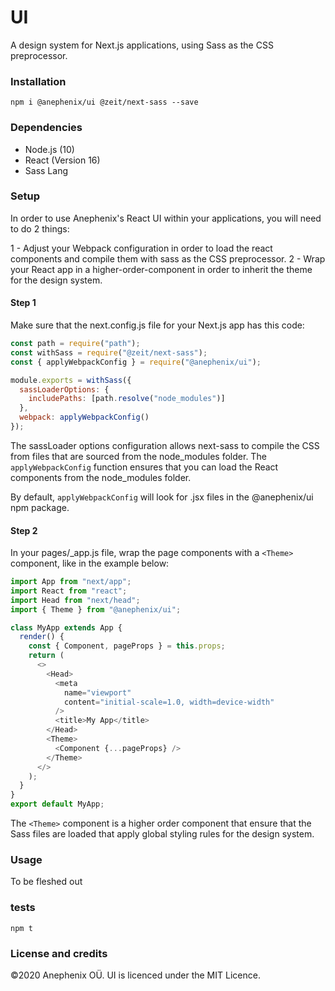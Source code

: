 # UI

A design system for Next.js applications, using Sass as the CSS preprocessor.

### Installation

```
npm i @anephenix/ui @zeit/next-sass --save
```

### Dependencies

- Node.js (10)
- React (Version 16)
- Sass Lang

### Setup

In order to use Anephenix's React UI within your applications, you will need to do 2 things:

1 - Adjust your Webpack configuration in order to load the react components and compile them with sass as the CSS preprocessor.
2 - Wrap your React app in a higher-order-component in order to inherit the theme for the design system.

#### Step 1

Make sure that the next.config.js file for your Next.js app has this code:

```javascript
const path = require("path");
const withSass = require("@zeit/next-sass");
const { applyWebpackConfig } = require("@anephenix/ui");

module.exports = withSass({
  sassLoaderOptions: {
    includePaths: [path.resolve("node_modules")]
  },
  webpack: applyWebpackConfig()
});
```

The sassLoader options configuration allows next-sass to compile the CSS from files that are sourced from the node_modules folder.
The `applyWebpackConfig` function ensures that you can load the React components from the node_modules folder.

By default, `applyWebpackConfig` will look for .jsx files in the @anephenix/ui npm package.

#### Step 2

In your pages/\_app.js file, wrap the page components with a `<Theme>` component, like in the example below:

```javascript
import App from "next/app";
import React from "react";
import Head from "next/head";
import { Theme } from "@anephenix/ui";

class MyApp extends App {
  render() {
    const { Component, pageProps } = this.props;
    return (
      <>
        <Head>
          <meta
            name="viewport"
            content="initial-scale=1.0, width=device-width"
          />
          <title>My App</title>
        </Head>
        <Theme>
          <Component {...pageProps} />
        </Theme>
      </>
    );
  }
}
export default MyApp;
```

The `<Theme>` component is a higher order component that ensure that the Sass files are loaded that apply global styling rules for the design system.

### Usage

To be fleshed out

### tests

```
npm t
```

### License and credits

&copy;2020 Anephenix OÜ. UI is licenced under the MIT Licence.
